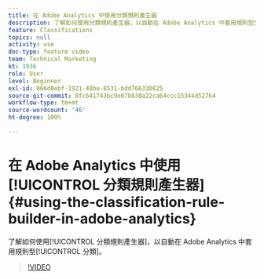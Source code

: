 ```yaml
---
title: 在 Adobe Analytics 中使用分類規則產生器
description: 了解如何使用分類規則產生器，以自動在 Adobe Analytics 中套用規則型分類。
feature: Classifications
topics: null
activity: use
doc-type: feature video
team: Technical Marketing
kt: 1936
role: User
level: Beginner
exl-id: 066d0ebf-1921-48be-8531-bdd766330825
source-git-commit: 8fc641743bc9e07b838a22ca64ccc15344d52764
workflow-type: tm+mt
source-wordcount: '46'
ht-degree: 100%

---
```


# 在 Adobe Analytics 中使用[!UICONTROL 分類規則產生器] {#using-the-classification-rule-builder-in-adobe-analytics}

了解如何使用[!UICONTROL 分類規則產生器]，以自動在 Adobe Analytics 中套用規則型[!UICONTROL 分類]。

>[!VIDEO](https://video.tv.adobe.com/v/25884?quality=12&learn=on)
